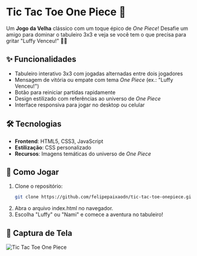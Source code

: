 # Tic Tac Toe One Piece 🎩

Um **Jogo da Velha** clássico com um toque épico de *One Piece*! Desafie um amigo para dominar o tabuleiro 3x3 e veja se você tem o que precisa para gritar "Luffy Venceu!" 🏴‍☠️

## ✨ Funcionalidades
- Tabuleiro interativo 3x3 com jogadas alternadas entre dois jogadores
- Mensagem de vitória ou empate com tema *One Piece* (ex.: "Luffy Venceu!")
- Botão para reiniciar partidas rapidamente
- Design estilizado com referências ao universo de *One Piece*
- Interface responsiva para jogar no desktop ou celular

## 🛠 Tecnologias
- **Frontend**: HTML5, CSS3, JavaScript
- **Estilização**: CSS personalizado
- **Recursos**: Imagens temáticas do universo de *One Piece*

## 🚀 Como Jogar
1. Clone o repositório:
   ```bash
   git clone https://github.com/felipepaixaodn/tic-tac-toe-onepiece.git
2. Abra o arquivo index.html no navegador.
3. Escolha "Luffy" ou "Nami" e comece a aventura no tabuleiro!


## 📸 Captura de Tela
![Tic Tac Toe One Piece](screenshot.png)

